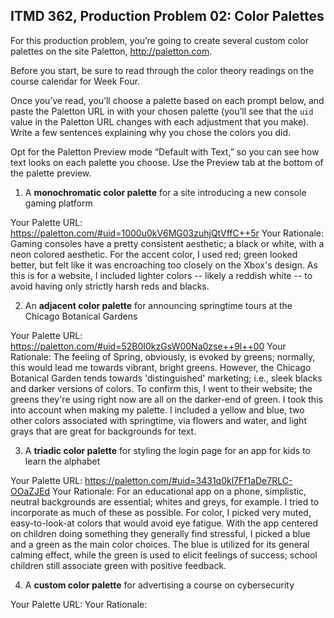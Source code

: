 ## ITMD 362, Production Problem 02: Color Palettes

For this production problem, you’re going to create several custom color palettes on the site
Paletton, http://paletton.com.

Before you start, be sure to read through the color theory readings on the course calendar for Week
Four.

Once you’ve read, you’ll choose a palette based on each prompt below, and paste the Paletton URL in
with your chosen palette (you’ll see that the `uid` value in the Paletton URL changes with each
adjustment that you make). Write a few sentences explaining why you chose the colors you did.

Opt for the Paletton Preview mode “Default with Text,” so you can see how text looks on each palette
you choose. Use the Preview tab at the bottom of the palette preview.

1. A **monochromatic color palette** for a site introducing a new console gaming platform

Your Palette URL: https://paletton.com/#uid=1000u0kV6MG03zuhjQtVffC++5r
Your Rationale: Gaming consoles have a pretty consistent aesthetic; a black or white, with a neon colored aesthetic. For the accent color, I used red; green looked better, but felt like it was encroaching too closely on the Xbox's design. As this is for a website, I included lighter colors -- likely a reddish white -- to avoid having only strictly harsh reds and blacks.

2. An **adjacent color palette** for announcing springtime tours at the Chicago Botanical Gardens

Your Palette URL: https://paletton.com/#uid=52B0I0kzGsW00Na0zse++9l++00
Your Rationale: The feeling of Spring, obviously, is evoked by greens; normally, this would lead me towards vibrant, bright greens. However, the Chicago Botanical Garden tends towards 'distinguished' marketing; i.e., sleek blacks and darker versions of colors. To confirm this, I went to their website; the greens they're using right now are all on the darker-end of green. I took this into account when making my palette. I included a yellow and blue, two other colors associated with springtime, via flowers and water, and light grays that are great for backgrounds for text.

3. A **triadic color palette** for styling the login page for an app for kids to learn the alphabet

Your Palette URL: https://paletton.com/#uid=3431q0kl7Ff1aDe7RLC-OOaZJEd
Your Rationale: For an educational app on a phone, simplistic, neutral backgrounds are essential; whites and greys, for example. I tried to incorporate as much of these as possible. For color, I picked very muted, easy-to-look-at colors that would avoid eye fatigue. With the app centered on children doing something they generally find stressful, I picked a blue and a green as the main color choices. The blue is utilized for its general calming effect, while the green is used to elicit feelings of success; school children still associate green with positive feedback.

4. A **custom color palette** for advertising a course on cybersecurity

Your Palette URL:
Your Rationale:
